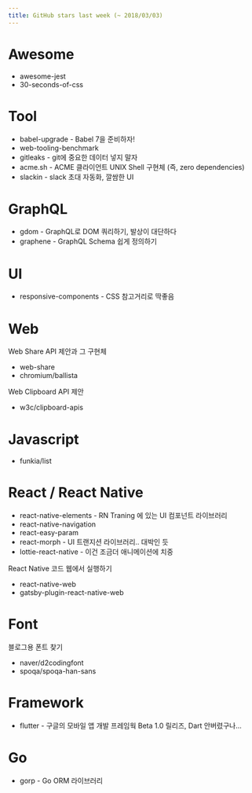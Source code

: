 ```yaml
---
title: GitHub stars last week (~ 2018/03/03)
---
```


# Awesome
- awesome-jest
- 30-seconds-of-css

# Tool
- babel-upgrade - Babel 7을 준비하자!
- web-tooling-benchmark
- gitleaks - git에 중요한 데이터 넣지 말자
- acme.sh - ACME 클라이언트 UNIX Shell 구현체 (즉, zero dependencies)
- slackin - slack 초대 자동화, 깔쌈한 UI

# GraphQL
- gdom - GraphQL로 DOM 쿼리하기, 발상이 대단하다
- graphene - GraphQL Schema 쉽게 정의하기

# UI
- responsive-components - CSS 참고거리로 딱좋음

# Web 
Web Share API 제안과 그 구현체
- web-share
- chromium/ballista

Web Clipboard API 제안
- w3c/clipboard-apis

# Javascript
- funkia/list

# React / React Native
- react-native-elements - RN Traning 에 있는 UI 컴포넌트 라이브러리
- react-native-navigation
- react-easy-param
- react-morph - UI 트랜지션 라이브러리.. 대박인 듯
- lottie-react-native - 이건 조금더 애니메이션에 치중

React Native 코드 웹에서 실행하기
- react-native-web
- gatsby-plugin-react-native-web

# Font
블로그용 폰트 찾기
- naver/d2codingfont
- spoqa/spoqa-han-sans

# Framework
- flutter - 구글의 모바일 앱 개발 프레임웍 Beta 1.0 릴리즈, Dart 안버렸구나...

# Go
- gorp - Go ORM 라이브러리
